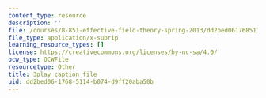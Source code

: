 ```yaml
---
content_type: resource
description: ''
file: /courses/8-851-effective-field-theory-spring-2013/dd2bed0617685114b074d9ff20aba50b_VrXUdbg3NiM.vtt
file_type: application/x-subrip
learning_resource_types: []
license: https://creativecommons.org/licenses/by-nc-sa/4.0/
ocw_type: OCWFile
resourcetype: Other
title: 3play caption file
uid: dd2bed06-1768-5114-b074-d9ff20aba50b
---
```

